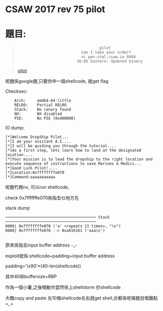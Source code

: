 # CSAW 2017 rev 75 pilot

# 題目:


>                                         pilot
>                                 Can I take your order?
>                                 nc pwn.chal.csaw.io 8464
>                               16:05 Eastern: Updated binary

>[pilot](pilot)

呢題係google題,只要你中一個shellcode, 就get flag

Checksec:

```pyrhon
    Arch:     amd64-64-little
    RELRO:    Partial RELRO
    Stack:    No canary found
    NX:       NX disabled
    PIE:      No PIE (0x400000)
```

IO dump:

```
[*]Welcome DropShip Pilot...
[*]I am your assitant A.I....
[*]I will be guiding you through the tutorial....
[*]As a first step, lets learn how to land at the designated location....
[*]Your mission is to lead the dropship to the right location and execute sequence of instructions to save Marines & Medics...
[*]Good Luck Pilot!....
[*]Location:0x7fffffffe070
[*]Command:aaaaaaaaaaa

````


呢題冇開nx, 可以run shellcode,

check 0x7fffffffe070係指去乜地方先


stack dump
```
──────────────────────────────────────── Stack ────────────────────────────────────────
0000| 0x7fffffffe070 ('a' <repeats 11 times>, "\n")
0008| 0x7fffffffe078 --> 0xa616161 ('aaa\n')


```

原來係指去input buffer address -_-

exploit就係:shellcode+padding+input buffer address

padding='\x90'*(40-len(shellcode))

其中40係buffersize+RBP 

作為一個小薯,之後嘅動作當然係上shellstorm 抄shellcode

大概copy and paste 左10條shellcode左右就get shell,亦都係呢條題目嘅難點 =_=





